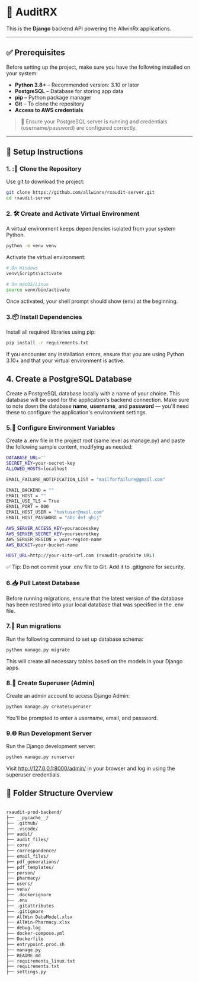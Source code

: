 # 🧠 AuditRX

This is the **Django** backend API powering the AllwinRx applications.

---

## ✅ Prerequisites

Before setting up the project, make sure you have the following installed on your system:

- **Python 3.8+** – Recommended version: 3.10 or later
- **PostgreSQL** – Database for storing app data
- **pip** – Python package manager
- **Git** – To clone the repository
- **Access to AWS credentials** 

> 🔐 Ensure your PostgreSQL server is running and credentials (username/password) are configured correctly.

---

## 🚀 Setup Instructions

### 1. :🔁 Clone the Repository
Use git to download the project:
```bash
git clone https://github.com/allwinrx/rxaudit-server.git
cd rxaudit-server
```
### 2. 🛠️ Create and Activate Virtual Environment 
A virtual environment keeps dependencies isolated from your system Python.
```bash
python -m venv venv
```
Activate the virtual environment:
```bash
# On Windows
venv\Scripts\activate

# On macOS/Linux
source venv/bin/activate

```
Once activated, your shell prompt should show (env) at the beginning.


### 3.📦 Install Dependencies
Install all required libraries using pip:
```bash
pip install -r requirements.txt
```
If you encounter any installation errors, ensure that you are using Python 3.10+ and that your virtual environment is active.

## 4. Create a PostgreSQL Database
Create a PostgreSQL database locally with a name of your choice. This database will be used for the application's backend connection.
Make sure to note down the database **name**, **username**, and **password** — you'll need these to configure the application's environment settings.

### 5.🔐 Configure Environment Variables
Create a .env file in the project root (same level as manage.py) and paste the following sample content, modifying as needed:
```bash
DATABASE_URL=''
SECRET_KEY=your-secret-key
ALLOWED_HOSTS=localhost

EMAIL_FAILURE_NOTIFICATION_LIST = "mailforfailure@gmail.com"

EMAIL_BACKEND = ""
EMAIL_HOST = ""
EMAIL_USE_TLS = True
EMAIL_PORT = 000
EMAIL_HOST_USER = "hostuser@mail.com"
EMAIL_HOST_PASSWORD = "abc def ghij"

AWS_SERVER_ACCESS_KEY=youraccesskey
AWS_SERVER_SECRET_KEY=yoursecretkey
AWS_SERVER_REGION = your-region-name
AWS_BUCKET=your-bucket-name

HOST_URL=http://your-site-url.com (rxaudit-prodsite URL)
```
✅ Tip: Do not commit your .env file to Git. Add it to .gitignore for security.

### 6.📥 Pull Latest Database
Before running migrations, ensure that the latest version of the database has been restored into your local database that was specified in the .env file.

### 7.🔄 Run migrations
Run the following command to set up database schema:
```bash
python manage.py migrate
```
This will create all necessary tables based on the models in your Django apps.


### 8.👤 Create Superuser (Admin)
Create an admin account to access Django Admin:
```bash
python manage.py createsuperuser
```
You'll be prompted to enter a username, email, and password.

### 9.🌐 Run Development Server
Run the Django development server:
```bash
python manage.py runserver
````
Visit http://127.0.0.1:8000/admin/ in your browser and log in using the superuser credentials.

## 📁 Folder Structure Overview
```bash

rxaudit-prod-backend/
├── __pycache__/
├── .github/
├── .vscode/
├── audit/
├── audit_files/
├── core/
├── correspondence/
├── email_files/
├── pdf_generations/
├── pdf_templates/
├── person/
├── pharmacy/
├── users/
├── venv/
├── .dockerignore
├── .env
├── .gitattributes
├── .gitignore
├── AllWin DataModel.xlsx
├── AllWin-Pharmacy.xlsx
├── debug.log
├── docker-compose.yml
├── Dockerfile
├── entrypoint.prod.sh
├── manage.py
├── README.md
├── requirements_linux.txt
├── requirements.txt
├── settings.py

```
